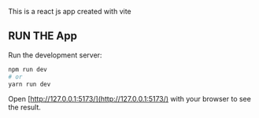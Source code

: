 This is a react js app created with vite

## RUN THE App

Run the development server:

```bash
npm run dev
# or
yarn run dev
```

Open [http://127.0.0.1:5173/](http://127.0.0.1:5173/) with your browser to see the result.
